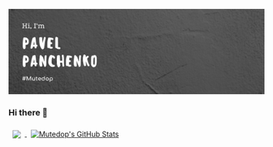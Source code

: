 ![Mutedop GitHub Banner](./illustrator/pavel_panchenko.png)

### Hi there 👋

<a href="https://github.com/mutedop">
  <img align="center" style="margin:0.5rem" src="https://github-readme-stats.vercel.app/api/top-langs/?username=mutedop&hide=html,css&title_color=ffffff&text_color=c9cacc&icon_color=4AB197&bg_color=1A2B34" />
</a>
<a href="https://github.com/mutedop">
  <img align="center" style="margin:0.5rem" src="https://github-readme-stats.vercel.app/api?username=mutedop&show_icons=true&line_height=27&count_private=true&title_color=ffffff&text_color=c9cacc&icon_color=4AB097&bg_color=1A2B34" alt="Mutedop's GitHub Stats" />
</a>

<!--
**Mutedop/mutedop** is a ✨ _special_ ✨ repository because its `README.md` (this file) appears on your GitHub profile.

Here are some ideas to get you started:

- 🔭 I’m currently working on ...
- 🌱 I’m currently learning ...
- 👯 I’m looking to collaborate on ...
- 🤔 I’m looking for help with ...
- 💬 Ask me about ...
- 📫 How to reach me: ...
- 😄 Pronouns: ...
- ⚡ Fun fact: ...
-->
